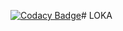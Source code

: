 [![Codacy Badge](https://app.codacy.com/project/badge/Grade/b767ce8ae3464932864874c3377ba59f)](https://www.codacy.com/gh/99002639/Mini-project/dashboard?utm_source=github.com&amp;utm_medium=referral&amp;utm_content=99002639/Mini-project&amp;utm_campaign=Badge_Grade)# LOKA
